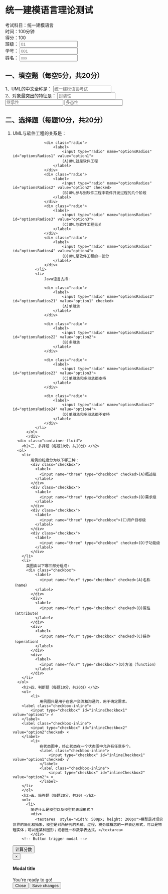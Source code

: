 <html>
    <head>
        <link rel="stylesheet" href="./bootstrap-3.3.7-dist/css/bootstrap.css">
        <script src="./jquery-3.2.1.js"></script>        
        <script src="./bootstrap-3.3.7-dist/js/bootstrap.js"></script>   
    </head>
    <body>
        <!--标题-->
        <div class="container">
          <h1>统一建模语言理论测试</h1>
          </div>
          <div class="container-fluid">
          <div class="row">
              <div class="col-md-3">考试科目：统一建模语言</div>
              <div class="col-md-3">时间：100分钟</div>
              <div class="col-md-3">得分：100</div>
          </div>
          <div class="row">
                  <div class="col-md-3">
                      <label class for="banji">班级：</label>
                      <input type="text"id="banji" placeholder="01">
                  </div>
              <div class="col-md-3">
                  <label class for="xuehao">学号：</label>
                  <input type="text"id="xuehao" placeholder="001">
              </div>
              <div class="col-md-3">
                  <label class for="xingming">姓名：</label>
                  <input type="text"id="xingming" placeholder="xxx">
              </div>
          </div>
          <h2>一、填空题（每空5分，共20分）</h2>
          <div>
              <div class="form-group">
                  <label class for="banji">1、UML的中文全称是：
                  <input type="text"id="banji" placeholder="统一建模语言考试"></label>
          </div>
              <div>
                  <div class="form-group">
                  <label class for="dierti">2、对象最突出的特征是：
                  <input type="text"id="dierti" placeholder="封装性">
                  <input type="text"id="dierti" placeholder="继承性">
                  <input type="text"id="dierti" placeholder="多态性"></label>
              </div>
              </div>
          </div>
          </div>
          <div class="container-fluid">
          <h2>二、选择题（每题10分，共20分）</h2>
          <ol>
              <li>
                  UML与软件工程的关系是：
          
                  <div class="radio">
                      <label>
                          <input type="radio" name="optionsRadios" id="optionsRadios1" value="option1">
                          (A)UML就是软件工程
                      </label>
                  </div>
                  <div class="radio">
                      <label>
                          <input type="radio" name="optionsRadios" id="optionsRadios2" value="option2" checked>
                          (B)UML参与到软件工程中软件开发过程的几个阶段
                      </label>
                  </div>
                  <div class="radio">
                      <label>
                          <input type="radio" name="optionsRadios" id="optionsRadios3" value="option3">
                          (C)UML与软件工程无关
                      </label>
                  </div>
                  <div class="radio">
                      <label>
                          <input type="radio" name="optionsRadios" id="optionsRadios4" value="option4">
                          (D)UML是软件工程的一部分
                      </label>
                  </div>
              </li>
              <li>
                  Java语言支持：
          
                  <div class="radio">
                      <label>
                          <input type="radio" name="optionsRadios2" id="optionsRadios21" value="option1" checked>
                          (A)单继承
                      </label>
                  </div>
          
                  <div class="radio">
                      <label>
                          <input type="radio" name="optionsRadios2" id="optionsRadios22" value="option2">
                          (B)多继承
                      </label>
                  </div>
          
                  <div class="radio">
                      <label>
                          <input type="radio" name="optionsRadios2" id="optionsRadios23" value="option3">
                          (C)单继承和多继承都支持
                      </label>
                  </div>
          
                  <div class="radio">
                      <label>
                          <input type="radio" name="optionsRadios2" id="optionsRadios24" value="option4">
                          (D)单继承和多继承都不支持
                      </label>
                  </div>
              </li>
          </ol>
          </div>
      <div class="container-fluid">
        <h2>三、多择题（每题10分，共20分）</h2>
      <ol>
        <li>
            用例的粒度分为以下哪三种：
            <div class="checkbox">
              <label>
                <input name="three" type="checkbox" checked>(A)概述级
              </label>
            </div>
            <div class="checkbox">
              <label>
                <input name="three" type="checkbox" checked>(B)需求级
              </label>
            </div>
            <div class="checkbox">
              <label>
                <input name="three" type="checkbox">(C)用户目标级
              </label>
            </div>
            <div class="checkbox">
              <label>
                <input name="three" type="checkbox" checked>(D)子功能级
              </label>
            </div>
        </li>
        <li>
          类图由以下哪三部分组成:
          <div class="checkbox">
              <label>
                <input name="four" type="checkbox" checked>(A)名称（name）
              </label>
            </div>
            <div>
              <label>
                <input name="four" type="checkbox" checked>(B)属性（attribute）
              </label>
            </div>
            <div>
              <label>
                <input name="four" type="checkbox" checked>(C)操作（operation）
              </label>
            </div>
            <div>
              <label>
                <input name="four" type="checkbox">(D)方法（function）
              </label>
            </div>
        </li>
      </ol>
        <h2>四、判断题（每题10分，共20分）</h2>
        <ol>
            <li>
                用例图只是用于在客户交流和沟通的，用于确定需求。
        <label class="checkbox-inline">
            <input type="checkbox" id="inlineCheckbox1" value="option1"> √
        </label>
        <label class="checkbox-inline">
            <input type="checkbox" id="inlineCheckbox2" value="option2"checked> ×
        </label>
            <li>
                在状态图中，终止状态在一个状态图中允许有任意多个。
                <label class="checkbox-inline">
                    <input type="checkbox" id="inlineCheckbox1" value="option1"checked> √
                </label>
                <label class="checkbox-inline">
                    <input type="checkbox" id="inlineCheckbox2" value="option2"> ×
                </label>
        </li>
        </ol>
        <h2>五、简答题（每题20分，共20）</h2>
        <ol>
          <li>
            简述什么是模型以及模型的表现形式？
            <div>
              <textarea  style="width: 500px; height: 200px">模型是对现实世界的简化和抽象，模型是对所研究的系统、过程、税务或概念的一种表达形式，可以是物理实体；可以是某种图形；或者是一种数学表达式。</textarea>
            </div>
        <!-- Button trigger modal -->
<button type="button" class="btn btn-primary btn-lg" data-toggle="modal" data-target="#myModal">
  计算分数
</button>

<!-- Modal -->
<div class="modal fade" id="myModal" tabindex="-1" role="dialog" aria-labelledby="myModalLabel">
  <div class="modal-dialog" role="document">
    <div class="modal-content">
      <div class="modal-header">
        <button type="button" class="close" data-dismiss="modal" aria-label="Close"><span aria-hidden="true">&times;</span></button>
        <h4 class="modal-title" id="myModalLabel">Modal title</h4>
      </div>
      <div class="modal-body">
        You're ready to go!
      </div>
      <div class="modal-footer">
        <button type="button" class="btn btn-default" data-dismiss="modal">Close</button>
        <button type="button" class="btn btn-primary">Save changes</button>
      </div>
    </div>
  </div>
    </div>
    </body>
</html>
